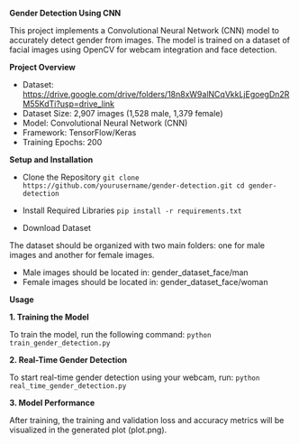 **Gender Detection Using CNN**

This project implements a Convolutional Neural Network (CNN) model to accurately detect gender from images. The model is trained on a dataset of facial images using OpenCV for webcam integration and face detection.

**Project Overview**

- Dataset: https://drive.google.com/drive/folders/18n8xW9alNCqVkkLjEgoegDn2RM55KdTi?usp=drive_link
- Dataset Size: 2,907 images (1,528 male, 1,379 female)
- Model: Convolutional Neural Network (CNN)
- Framework: TensorFlow/Keras
- Training Epochs: 200

**Setup and Installation**

- Clone the Repository
`git clone https://github.com/yourusername/gender-detection.git
cd gender-detection`

- Install Required Libraries
`pip install -r requirements.txt`

- Download Dataset

The dataset should be organized with two main folders: one for male images and another for female images.

- Male images should be located in: gender_dataset_face/man
- Female images should be located in: gender_dataset_face/woman

**Usage**

**1. Training the Model**

To train the model, run the following command:
`python train_gender_detection.py`

**2. Real-Time Gender Detection**

To start real-time gender detection using your webcam, run:
`python real_time_gender_detection.py`

**3. Model Performance**

After training, the training and validation loss and accuracy metrics will be visualized in the generated plot (plot.png).
